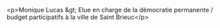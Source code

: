 &lt;p&gt;Monique Lucas &amp;gt; Elue en charge de la démocratie permanente &#x2F; budget participatifs à la ville de Saint Brieuc&lt;&#x2F;p&gt;